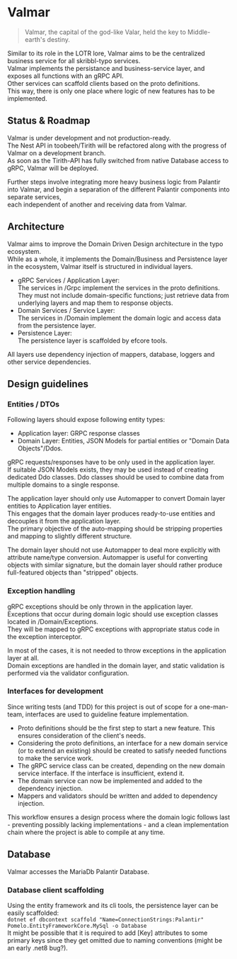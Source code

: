 # Valmar
> Valmar, the capital of the god-like Valar, held the key to Middle-earth's destiny.  

Similar to its role in the LOTR lore, Valmar aims to be the centralized business service for all skribbl-typo services.  
Valmar implements the persistance and business-service layer, and exposes all functions with an gRPC API.  
Other services can scaffold clients based on the proto definitions.   
This way, there is only one place where logic of new features has to be implemented.

## Status & Roadmap
Valmar is under development and not production-ready.  
The Nest API in toobeeh/Tirith will be refactored along with the progress of Valmar on a development branch.  
As soon as the Tirith-API has fully switched from native Database access to gRPC, Valmar will be deployed.  

Further steps involve integrating more heavy business logic from Palantir into Valmar, and begin a separation of the 
different Palantir components into separate services,  
each independent of another and receiving data from Valmar.

## Architecture
Valmar aims to improve the Domain Driven Design architecture in the typo ecosystem.  
While as a whole, it implements the Domain/Business and Persistence layer in the ecosystem, Valmar itself is structured in individual layers.  

- gRPC Services / Application Layer:  
The services in /Grpc implement the services in the proto definitions.  
They must not include domain-specific functions; just retrieve data from underlying layers and map them to response objects.
- Domain Services / Service Layer:  
The services in /Domain implement the domain logic and access data from the persistence layer.  
- Persistence Layer:  
The persistence layer is scaffolded by efcore tools. 

All layers use dependency injection of mappers, database, loggers and other service dependencies.

## Design guidelines

### Entities / DTOs
Following layers should expose following entity types:
- Application layer: GRPC response classes
- Domain Layer: Entities, JSON Models for partial entities or "Domain Data Objects"/Ddos.

gRPC requests/responses have to be only used in the application layer.  
If suitable JSON Models exists, they may be used instead of creating dedicated Ddo classes.
Ddo classes should be used to combine data from multiple domains to a single response.

The application layer should only use Automapper to convert Domain layer entities to Application layer entities.   
This engages that the domain layer produces ready-to-use entities and decouples it from the application layer.  
The primary objective of the auto-mapping should be stripping properties and mapping to slightly different structure.

The domain layer should not use Automapper to deal more explicitly with attribute name/type conversion.
Automapper is useful for converting objects with similar signature, but the domain layer should rather produce full-featured objects than "stripped" objects.

### Exception handling 
gRPC exceptions should be only thrown in the application layer.  
Exceptions that occur during domain logic should use exception classes located in /Domain/Exceptions.  
They will be mapped to gRPC exceptions with appropriate status code in the exception interceptor.  

In most of the cases, it is not needed to throw exceptions in the application layer at all.  
Domain exceptions are handled in the domain layer, and static validation is performed via the validator configuration.  

### Interfaces for development  
Since writing tests (and TDD) for this project is out of scope for a one-man-team, interfaces are used to guideline feature implementation.  
- Proto definitions should be the first step to start a new feature. This ensures consideration of the client's needs.  
- Considering the proto definitions, an interface for a new domain service (or to extend an existing) should be created to satisfy needed functions to make the service work.
- The gRPC service class can be created, depending on the new domain service interface. If the interface is insufficient, extend it.
- The domain service can now be implemented and added to the dependency injection. 
- Mappers and validators should be written and added to dependency injection.

This workflow ensures a design process where the domain logic follows last - preventing possibly lacking implementations - and a clean implementation chain where the project is able to compile at any time.

## Database
Valmar accesses the MariaDb Palantir Database. 
### Database client scaffolding

Using the entity framework and its cli tools, the persistence layer can be easily scaffolded:  
`dotnet ef dbcontext scaffold "Name=ConnectionStrings:Palantir" Pomelo.EntityFrameworkCore.MySql -o Database`  
It might be possible that it is required to add [Key] attributes to some primary keys since they get omitted due to naming conventions (might be an early .net8 bug?).
